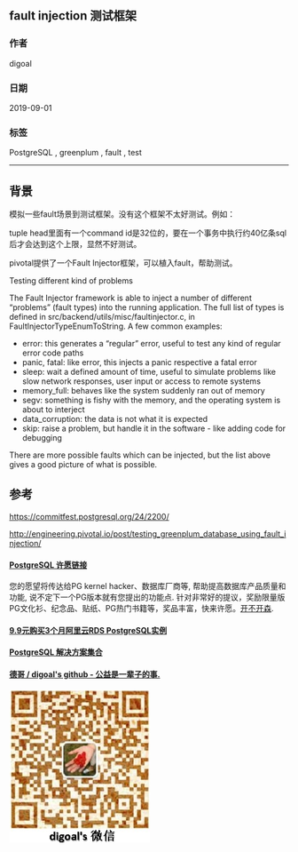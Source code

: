 ## fault injection 测试框架  
                                                  
### 作者                                                  
digoal                                                  
                                                  
### 日期                                                  
2019-09-01                                                
                                                  
### 标签                                                  
PostgreSQL , greenplum , fault , test   
                                                  
----                                                  
                                                  
## 背景       
模拟一些fault场景到测试框架。没有这个框架不太好测试。例如：  
  
tuple head里面有一个command id是32位的，要在一个事务中执行约40亿条sql后才会达到这个上限，显然不好测试。  
  
pivotal提供了一个Fault Injector框架，可以植入fault，帮助测试。  
  
Testing different kind of problems  
  
The Fault Injector framework is able to inject a number of different “problems” (fault types) into the running application. The full list of types is defined in src/backend/utils/misc/faultinjector.c, in FaultInjectorTypeEnumToString. A few common examples:  
  
- error: this generates a “regular” error, useful to test any kind of regular error code paths  
- panic, fatal: like error, this injects a panic respective a fatal error  
- sleep: wait a defined amount of time, useful to simulate problems like slow network responses, user input or access to remote systems  
- memory_full: behaves like the system suddenly ran out of memory  
- segv: something is fishy with the memory, and the operating system is about to interject  
- data_corruption: the data is not what it is expected  
- skip: raise a problem, but handle it in the software - like adding code for debugging  
  
There are more possible faults which can be injected, but the list above gives a good picture of what is possible.  
  
## 参考  
https://commitfest.postgresql.org/24/2200/  
  
http://engineering.pivotal.io/post/testing_greenplum_database_using_fault_injection/  
        
  
  
  
  
  
  
  
  
  
  
  
  
  
  
  
  
  
  
  
  
  
  
  
  
  
  
  
  
  
  
  
  
  
  
  
  
  
  
  
  
  
  
  
  
  
  
  
  
  
  
  
  
  
  
  
  
  
  
  
  
  
  
  
  
  
  
  
  
  
#### [PostgreSQL 许愿链接](https://github.com/digoal/blog/issues/76 "269ac3d1c492e938c0191101c7238216")
您的愿望将传达给PG kernel hacker、数据库厂商等, 帮助提高数据库产品质量和功能, 说不定下一个PG版本就有您提出的功能点. 针对非常好的提议，奖励限量版PG文化衫、纪念品、贴纸、PG热门书籍等，奖品丰富，快来许愿。[开不开森](https://github.com/digoal/blog/issues/76 "269ac3d1c492e938c0191101c7238216").  
  
  
#### [9.9元购买3个月阿里云RDS PostgreSQL实例](https://www.aliyun.com/database/postgresqlactivity "57258f76c37864c6e6d23383d05714ea")
  
  
#### [PostgreSQL 解决方案集合](https://yq.aliyun.com/topic/118 "40cff096e9ed7122c512b35d8561d9c8")
  
  
#### [德哥 / digoal's github - 公益是一辈子的事.](https://github.com/digoal/blog/blob/master/README.md "22709685feb7cab07d30f30387f0a9ae")
  
  
![digoal's wechat](../pic/digoal_weixin.jpg "f7ad92eeba24523fd47a6e1a0e691b59")
  
